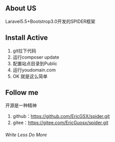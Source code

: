 ## About US
Laravel5.5+Bootstrop3.0开发的SPIDER框架
## Install Active
1. git拉下代码
2. 运行composer update
3. 配置站点目录到Public
4. 运行youdomain.com
5. OK 就是这么简单
## Follow me
开源是一种精神
1. github：https://github.com/EricGSX/spider.git
2. gitee：https://gitee.com/EricGuosx/spider.git
###### Write Less Do More
